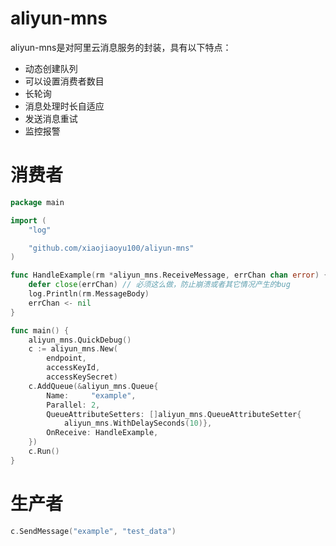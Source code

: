 # aliyun-mns

aliyun-mns是对阿里云消息服务的封装，具有以下特点：

* 动态创建队列
* 可以设置消费者数目
* 长轮询
* 消息处理时长自适应
* 发送消息重试
* 监控报警

# 消费者

```go
package main

import (
	"log"

	"github.com/xiaojiaoyu100/aliyun-mns"
)

func HandleExample(rm *aliyun_mns.ReceiveMessage, errChan chan error) {
	defer close(errChan) // 必须这么做，防止崩溃或者其它情况产生的bug
	log.Println(rm.MessageBody)
	errChan <- nil
}

func main() {
	aliyun_mns.QuickDebug()
	c := aliyun_mns.New(
		endpoint,
		accessKeyId,
		accessKeySecret)
	c.AddQueue(&aliyun_mns.Queue{
		Name:     "example",
		Parallel: 2,
		QueueAttributeSetters: []aliyun_mns.QueueAttributeSetter{
			aliyun_mns.WithDelaySeconds(10)},
		OnReceive: HandleExample,
	})
	c.Run()
}
```

# 生产者
```go
c.SendMessage("example", "test_data")
```
